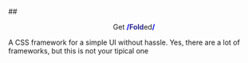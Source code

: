 ##<p style="text-align: center;">Get <b style="color:blue;">/</b><b style="color:#2c2991;">Fold</b>ed<b style="color:blue;">/</b></p>
 A CSS framework for a simple UI without hassle. Yes, there are a lot of frameworks, but this is not your tipical one